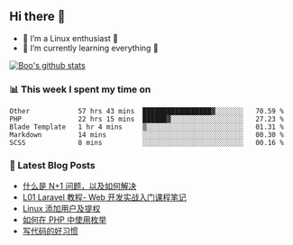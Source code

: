 ## Hi there 👋
* 🔭 I’m a Linux enthusiast 🐧️
* 🏃️ I’m currently learning everything 🏃️

[![Boo's github stats](https://github-readme-stats.vercel.app/api?username=0xAiKang)](https://github.com/anuraghazra/github-readme-stats)

<!-- [![Most Used Langs](https://github-readme-stats.vercel.app/api/top-langs/?username=0xAiKang)](https://github.com/anuraghazra/github-readme-stats) -->

### 📊 This week I spent my time on
<!--START_SECTION:waka-->
```text
Other            57 hrs 43 mins  █████████████████▓░░░░░░░   70.59 % 
PHP              22 hrs 15 mins  ██████▓░░░░░░░░░░░░░░░░░░   27.23 % 
Blade Template   1 hr 4 mins     ▒░░░░░░░░░░░░░░░░░░░░░░░░   01.31 % 
Markdown         14 mins         ░░░░░░░░░░░░░░░░░░░░░░░░░   00.30 % 
SCSS             8 mins          ░░░░░░░░░░░░░░░░░░░░░░░░░   00.16 % 
```
<!--END_SECTION:waka-->

### 📕 Latest Blog Posts
<!-- BLOG-POST-LIST:START -->
- [什么是 N+1 问题，以及如何解决](https://www.0x2beace.com/what-is-the-n-1-problem-and-how-to-solve-it/)
- [L01 Laravel 教程- Web 开发实战入门课程笔记](https://www.0x2beace.com/laravel-tutorial-notes-for-a-hands-on-introduction-to-web-development/)
- [Linux 添加用户及提权](https://www.0x2beace.com/linux-to-add-users-and-rights/)
- [如何在 PHP 中使用枚举](https://www.0x2beace.com/how-do-I-use-enumerations-in-php/)
- [写代码的好习惯](https://www.0x2beace.com/good-habit-of-writing-code/)
<!-- BLOG-POST-LIST:END -->

